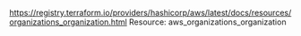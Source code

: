 https://registry.terraform.io/providers/hashicorp/aws/latest/docs/resources/organizations_organization.html
Resource: aws_organizations_organization